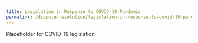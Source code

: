 ```yaml
---
title: Legislation in Response to COVID-19 Pandemic
permalink: /dispute-resolution/legislation-in-response-to-covid-19-pandemic/
---
```


Placeholder for COVID-19 legislation
